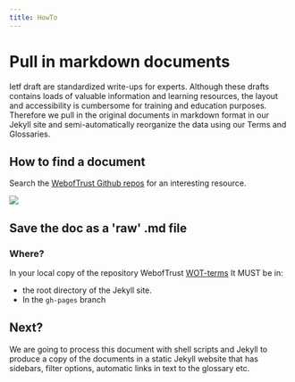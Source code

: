 ```yaml
---
title: HowTo
---
```


# Pull in markdown documents

Ietf draft are standardized write-ups for experts. Although these drafts contains loads of valuable information and learning resources, the layout and accessibility is cumbersome for training and education purposes.
Therefore we pull in the original documents in markdown format in our Jekyll site and semi-automatically reorganize the data using our Terms and Glossaries.

## How to find a document

Search the [WebofTrust Github repos](https://github.com/WebOfTrust/ietf-keri/blob/main) for an interesting resource.

![](https://hackmd.io/_uploads/ByvtKgBls.png)

## Save the doc as a 'raw' .md file

### Where?

In your local copy of the repository WebofTrust [WOT-terms](https://github.com/WebOfTrust/WOT-terms) It MUST be in:

- the root directory of the Jekyll site.
- In the `gh-pages` branch

## Next?

We are going to process this document with shell scripts and Jekyll to produce a copy of the documents in a static Jekyll website that has sidebars, filter options, automatic links in text to the glossary etc.

